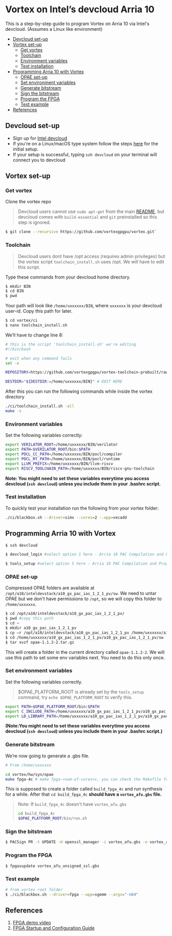 # Vortex on Intel’s devcloud Arria 10

This is a step-by-step guide to program Vortex on Arria 10 via Intel's devcloud. (Assumes a Linux like environment)
  
- [Devcloud set-up](#devcloud-set-up)
- [Vortex set-up](#vortex-set-up)
  * [Get vortex](#get-vortex)
  * [Toolchain](#toolchain)
  * [Environment variables](#environment-variables)
  * [Test installation](#test-installation)
- [Programming Arria 10 with Vortex](#programming-arria-10-with-vortex)
  * [OPAE set-up](#opae-set-up)
  * [Set environment variables](#set-environment-variables)
  * [Generate bitstream](#generate-bitstream)
  * [Sign the bitstream](#sign-the-bitstream)
  * [Program the FPGA](#program-the-fpga)
  * [Test example](#test-example)
- [References](#references)

## Devcloud set-up

- Sign up for [Intel devcloud](https://www.intel.com/content/www/us/en/developer/tools/devcloud/overview.html) 
- If you're on a Linux/macOS type system follow the steps [here](https://devcloud.intel.com/oneapi/documentation/connect-with-ssh-linux-macos/) for the initial setup.
- If your setup is successful, typing `ssh devcloud` on your terminal will connect you to devcloud

## Vortex set-up

### Get vortex

Clone the vortex repo

> Devcloud users cannot use `sudo apt-get` from the main [README](https://github.com/vortexgpgpu/vortex#install-development-tools), but devcloud comes with `build-essential` and `git` preinstalled so this step is ignored. 

```bash
$ git clone --recursive https://github.com/vortexgpgpu/vortex.git` 
```

### Toolchain

> Devcloud users dont have /opt access (requires admin privileges) but the vortex script `toolchain_install.sh` uses /opt. We will have to edit this script. 

Type these commands from your devcloud home directory.

```bash
$ mkdir BIN
$ cd BIN
$ pwd
```

Your path will look like `/home/uxxxxxx/BIN`, where `uxxxxxx` is your devcloud user-id. Copy this path for later. 

```bash
$ cd vortex/ci
$ nano toolchain_install.sh
```

We’ll have to change line 8:

```bash
# this is the script 'toolchain_install.sh' we're editing
#!/bin/bash

# exit when any command fails
set -e

REPOSITORY=https://github.com/vortexgpgpu/vortex-toolchain-prebuilt/raw/master

DESTDIR="${DESTDIR:=/home/uxxxxxx/BIN}" # EDIT HERE
```

After this you can run the following commands while inside the vortex directory 

```bash
./ci/toolchain_install.sh -all
make -s
```

### Environment variables

Set the following variables correctly:

```bash
export VERILATOR_ROOT=/home/uxxxxxx/BIN/verilator
export PATH=$VERILATOR_ROOT/bin:$PATH
export POCL_CC_PATH=/home/uxxxxxx/BIN/pocl/compiler
export POCL_RT_PATH=/home/uxxxxxx/BIN/pocl/runtime
export LLVM_PREFIX=/home/uxxxxxx/BIN/llvm-riscv 
export RISCV_TOOLCHAIN_PATH=/home/uxxxxxx/BIN/riscv-gnu-toolchain
```

**Note: You might need to set these variables everytime you access devcloud (`ssh devcloud`) unless you include them in your .bashrc script.**

### Test installation

To quickly test your installation run the following from your vortex folder: 

```bash
./ci/blackbox.sh --driver=simx --cores=2 --app=vecadd
```

## Programming Arria 10 with Vortex

```bash
$ ssh devcloud

$ devcloud_login #select option 1 here - Arria 10 PAC Compilation and Programming - RTL AFU, OpenCL & select either release 1.2 or 1.2.1 

$ tools_setup #select option 5 here - Arria 10 PAC Compilation and Programming - RTL AFU, OpenCL - this sets the right env variables
```
### OPAE set-up

Compressed OPAE folders are available at `/opt/a10/inteldevstack/a10_gx_pac_ias_1_2_1_pv/sw`. We need to untar OPAE but we don't have permissions to `/opt`, so we will copy this folder to `/home/uxxxxxx`.

```bash
$ cd /opt/a10/inteldevstack/a10_gx_pac_ias_1_2_1_pv/
$ pwd #copy this path
$ cd ~
$ mkdir a10_gx_pac_ias_1_2_1_pv
$ cp –r /opt/a10/inteldevstack/a10_gx_pac_ias_1_2_1_pv /home/uxxxxxx/a10_gx_pac_ias_1_2_1_pv/
$ cd /home/uxxxxxx/a10_gx_pac_ias_1_2_1_pv/a10_gx_pac_ias_1_2_1_pv/sw
$ tar xvzf opae-1.1.2-2.tar.gz
```
This will create a folder in the current directory called `opae-1.1.2-2`. We will use this path to set some env variables next. You need to do this only once. 

### Set environment variables
Set the following variables correctly. 

>  $OPAE_PLATFORM_ROOT is already set by the `tools_setup` command, try `echo $OPAE_PLATFORM_ROOT` to verify this. 

```bash
export PATH=$OPAE_PLATFORM_ROOT/bin:$PATH
export C_INCLUDE_PATH=/home/uxxxxxx/a10_gx_pac_ias_1_2_1_pv/a10_gx_pac_ias_1_2_1_pv/sw/opae-1.1.2-2/common/include:$C_INCLUDE_PATH
export LD_LIBRARY_PATH=/home/uxxxxxx/a10_gx_pac_ias_1_2_1_pv/a10_gx_pac_ias_1_2_1_pv/hw/lib:$LD_LIBRARY_PATH
```

**(Note:You might need to set these variables everytime you access devcloud (`ssh devcloud`) unless you include them in your .bashrc script.)**

### Generate bitstream
We’re now going to generate a .gbs file. 
```bash
# From /home/uxxxxxx

cd vortex/hw/syn/opae
make fpga-4c # make fpga-<num-of-cores>c, you can check the Makefile for other settings and options
```

This is supposed to create a folder called `build_fpga_4c` and run synthesis for a while. After that `cd build_fpga_4c` **should have a `vortex_afu.gbs` file.**


> Note: If `build_fpga_4c` doesn't have `vortex_afu.gbs`
> ```bash
> cd build_fpga_4c
> $OPAE_PLATFORM_ROOT/bin/run.sh
> ```

### Sign the bitstream 

```bash
$ PACSign PR -t UPDATE -H openssl_manager -i vortex_afu.gbs -o vortex_afu_unsigned_ssl.gbs
```
### Program the FPGA

```bash
$ fpgasupdate vortex_afu_unsigned_ssl.gbs
```

### Test example

```bash
# from vortex root folder
$ ./ci/blackbox.sh --driver=fpga --app=sgemm --args="-n64"
```

## References
1. [FPGA demo video](https://github.com/vortexgpgpu/vortex_tutorials/blob/main/Slides/vortex_fpga_demo.mp4)
2. [FPGA Startup and Configuration Guide](https://github.com/vortexgpgpu/vortex/blob/master/docs/fpga_setup.md)

